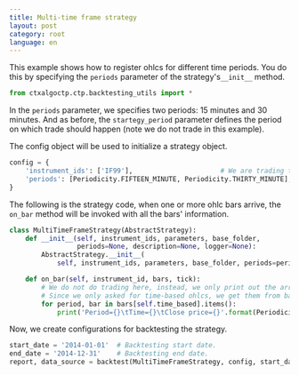 ```yaml
---
title: Multi-time frame strategy
layout: post
category: root
language: en
---
```


This example shows how to register ohlcs for different time periods. You do this by specifying the `periods` parameter
of the strategy's`__init__` method.


```python
from ctxalgoctp.ctp.backtesting_utils import *
```

In the `periods` parameter, we specifies two periods: 15 minutes and 30 minutes. And as before, the `startegy_period`
parameter defines the period on which trade should happen (note we do not trade in this example).

The config object will be used to initialize a strategy object.

```python
config = {
    'instrument_ids': ['IF99'],                      # We are trading this future instrument.
    'periods': [Periodicity.FIFTEEN_MINUTE, Periodicity.THIRTY_MINUTE],
}
```

The following is the strategy code, when one or more ohlc bars arrive, the `on_bar` method will be invoked with
all the bars' information.

```python
class MultiTimeFrameStrategy(AbstractStrategy):
    def __init__(self, instrument_ids, parameters, base_folder,
                 periods=None, description=None, logger=None):
        AbstractStrategy.__init__(
            self, instrument_ids, parameters, base_folder, periods=periods, description=description, logger=logger)

    def on_bar(self, instrument_id, bars, tick):
        # We do not do trading here, instead, we only print out the arrived ohlc bars.
        # Since we only asked for time-based ohlcs, we get them from bars[self.time_based].
        for period, bar in bars[self.time_based].items():
            print('Period={}\tTime={}\tClose price={}'.format(Periodicity.name(period), bar.timestamp, bar.close))
```

Now, we create configurations for backtesting the strategy.

```python
start_date = '2014-01-01'  # Backtesting start date.
end_date = '2014-12-31'    # Backtesting end date.
report, data_source = backtest(MultiTimeFrameStrategy, config, start_date, end_date)

```
